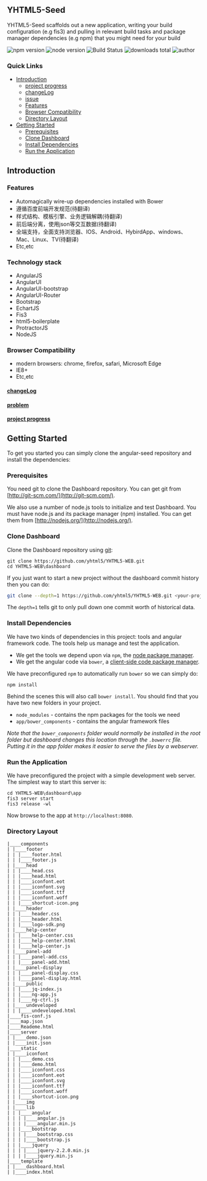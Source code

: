 ## YHTML5-Seed

YHTML5-Seed scaffolds out a new application, writing your build configuration (e.g fis3) 
and pulling in relevant build tasks and package manager dependencies (e.g npm) that you might need for your build

![npm version]
![node version]
![Build Status]
![downloads total]
![author]

### Quick Links
- [Introduction](#introduction)
    - [project progress]  
    - [changeLog](https://github.com/yhtml5/FW-Dashboard/blob/master/changeLog.md)
    - [issue]
    - [Features](#features)
    - [Browser Compatibility](#browser-compatibility)
    - [Directory Layout](#directory-layout) 
- [Getting Started](#getting-started)
    - [Prerequisites](#prerequisites)
    - [Clone Dashboard](#clone-dashboard)
    - [Install Dependencies](#install-dependencies)
    - [Run the Application](#run-the-application)
    

## Introduction  

### Features  
  * Automagically wire-up dependencies installed with Bower
  * 遵循百度前端开发规范(待翻译)
  * 样式结构、模板引擎、业务逻辑解耦(待翻译)
  * 前后端分离，使用json等交互数据(待翻译)
  * 全端支持，全面支持浏览器、IOS、Android、HybirdApp、windows、Mac、Linux、TV(待翻译)
  * Etc,etc

### Technology stack

  * AngularJS
  * AngularUI
  * AngularUI-bootstrap
  * AngularUI-Router
  * Bootstrap
  * EchartJS 
  * Fis3
  * html5-boilerplate
  * ProtractorJS
  * NodeJS 

### Browser Compatibility
  * modern browsers: chrome, firefox, safari, Microsoft Edge  
  * IE8+
  * Etc,etc

#### [changeLog] 
#### [problem]
#### [project progress]

## Getting Started  

To get you started you can simply clone the angular-seed repository and install the dependencies:

### Prerequisites  

You need git to clone the Dashboard repository. You can get git from
[http://git-scm.com/](http://git-scm.com/).

We also use a number of node.js tools to initialize and test Dashboard. You must have node.js and
its package manager (npm) installed.  You can get them from [http://nodejs.org/](http://nodejs.org/).
 
### Clone Dashboard  

Clone the Dashboard repository using [git][git]:

```
git clone https://github.com/yhtml5/YHTML5-WEB.git
cd YHTML5-WEB\dashboard
```

If you just want to start a new project without the dashboard commit history then you can do:

```bash
git clone --depth=1 https://github.com/yhtml5/YHTML5-WEB.git <your-project-name>
```

The `depth=1` tells git to only pull down one commit worth of historical data.

### Install Dependencies  

We have two kinds of dependencies in this project: tools and angular framework code.  The tools help
us manage and test the application.

* We get the tools we depend upon via `npm`, the [node package manager][npm].
* We get the angular code via `bower`, a [client-side code package manager][bower].

We have preconfigured `npm` to automatically run `bower` so we can simply do:

```
npm install
```

Behind the scenes this will also call `bower install`.  You should find that you have two new
folders in your project.

* `node_modules` - contains the npm packages for the tools we need
* `app/bower_components` - contains the angular framework files

*Note that the `bower_components` folder would normally be installed in the root folder but
dashboard changes this location through the `.bowerrc` file.  Putting it in the app folder makes
it easier to serve the files by a webserver.*

### Run the Application  

We have preconfigured the project with a simple development web server.  The simplest way to start
this server is:

```
cd YHTML5-WEB\dashboard\app 
fis3 server start
fis3 release -wl
```

Now browse to the app at `http://localhost:8080`.

### Directory Layout
```
|____components
| |____footer
| | |____footer.html
| | |____footer.js
| |____head
| | |____head.css
| | |____head.html
| | |____iconfont.eot
| | |____iconfont.svg
| | |____iconfont.ttf
| | |____iconfont.woff
| | |____shortcut-icon.png
| |____header
| | |____header.css
| | |____header.html
| | |____logo-sdk.png
| |____help-center
| | |____help-center.css
| | |____help-center.html
| | |____help-center.js
| |____panel-add
| | |____panel-add.css
| | |____panel-add.html
| |____panel-display
| | |____panel-display.css
| | |____panel-display.html
| |____public
| | |____jq-index.js
| | |____ng-app.js
| | |____ng-ctrl.js
| |____undeveloped
| | |____undeveloped.html
|____fis-conf.js
|____map.json
|____Reademe.html
|____server
| |____demo.json
| |____init.json
|____static
| |____iconfont
| | |____demo.css
| | |____demo.html
| | |____iconfont.css
| | |____iconfont.eot
| | |____iconfont.svg
| | |____iconfont.ttf
| | |____iconfont.woff
| | |____shortcut-icon.png
| |____img
| |____lib
| | |____angular
| | | |____angular.js
| | | |____angular.min.js
| | |____bootstrap
| | | |____bootstrap.css
| | | |____bootstrap.js
| | |____jquery
| | | |____jquery-2.2.0.min.js
| | | |____jquery.min.js
|____template
| |____dashboard.html
| |____index.html
```

[git]: http://git-scm.com/
[bower]: http://bower.io
[npm]: https://www.npmjs.org/
[node]: http://nodejs.org
[protractor]: https://github.com/angular/protractor
[jasmine]: http://jasmine.github.io
[karma]: http://karma-runner.github.io
[travis]: https://travis-ci.org/
[http-server]: https://github.com/nodeapps/http-server
[npm version]:https://img.shields.io/npm/v/npm.svg
[node version]:https://img.shields.io/badge/node-v4.3.2-blue.svg
[Build Status]:https://img.shields.io/travis/twbs/bootstrap/master.svg
[downloads total]:https://img.shields.io/github/downloads/atom/atom/total.svg
[author]:https://img.shields.io/badge/author-yhtml5-blue.svg
[changeLog]:https://github.com/yhtml5/FW-Dashboard/blob/master/changeLog.md
[problem]:https://github.com/yhtml5/FW-Dashboard/blob/master/question.md
[project progress]:https://github.com/yhtml5/FW-Dashboard/issues?q=%E4%BB%BB%E5%8A%A1+is%3Aopen
[issue]:https://github.com/yhtml5/FW-Dashboard/blob/master/changeLog.md
